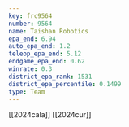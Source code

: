 ```yaml
---
key: frc9564
number: 9564
name: Taishan Robotics
epa_end: 6.94
auto_epa_end: 1.2
teleop_epa_end: 5.12
endgame_epa_end: 0.62
winrate: 0.3
district_epa_rank: 1531
district_epa_percentile: 0.1499
type: Team
---
```

[[2024cala]]
[[2024cur]]
